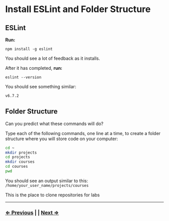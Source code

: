# Install ESLint and Folder Structure

## ESLint

**Run:**

`npm install -g eslint`

You should see a lot of feedback as it installs.

After it has completed,  **run:**

`eslint --version`

You should see something similar:

```bash
v6.7.2
```

## Folder Structure

Can you predict what these commands will do?

Type each of the following commands, one line at a time, to create a folder structure where you will store code on your computer:

```bash
cd ~
mkdir projects  
cd projects 
mkdir courses
cd courses
pwd
```

You should see an output similar to this:
`/home/your_user_name/projects/courses`

This is the place to clone repositories for labs

---

### [⇐ Previous](./7-live-server.md) | | [Next ⇒](./9-vscode.md)
